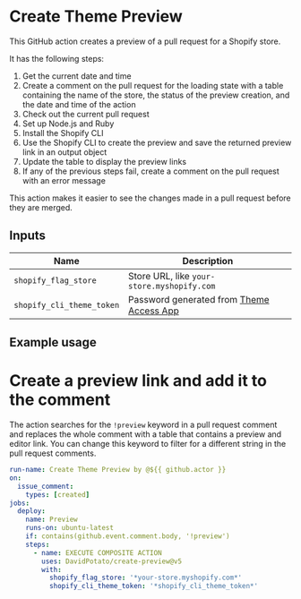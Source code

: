 # Create Theme Preview

This GitHub action creates a preview of a pull request for a Shopify store. 

It has the following steps:

1. Get the current date and time
2. Create a comment on the pull request for the loading state with a table containing the name of the store, the status of the preview creation, and the date and time of the action
3. Check out the current pull request
4. Set up Node.js and Ruby
5. Install the Shopify CLI
6. Use the Shopify CLI to create the preview and save the returned preview link in an output object
7. Update the table to display the preview links
8. If any of the previous steps fail, create a comment on the pull request with an error message

This action makes it easier to see the changes made in a pull request before they are merged.

## Inputs
| Name | Description |
| ---- | ----------- |
| `shopify_flag_store` | Store URL, like `your-store.myshopify.com` |
| `shopify_cli_theme_token` | Password generated from [Theme Access App](https://shopify.dev/themes/tools/theme-access) |


## Example usage

# Create a preview link and add it to the comment
The action searches for the `!preview` keyword in a pull request comment and replaces the whole comment with a table that contains a preview and editor link. You can change this keyword to filter for a different string in the pull request comments.

```yaml
run-name: Create Theme Preview by @${{ github.actor }}
on:
  issue_comment:      
    types: [created]    
jobs:                   
  deploy:
    name: Preview
    runs-on: ubuntu-latest
    if: contains(github.event.comment.body, '!preview')
    steps:
      - name: EXECUTE COMPOSITE ACTION
        uses: DavidPotato/create-preview@v5
        with:
          shopify_flag_store: '*your-store.myshopify.com*'
          shopify_cli_theme_token: '*shopify_cli_theme_token*'
```